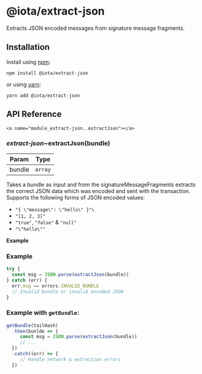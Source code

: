 # @iota/extract-json

Extracts JSON encoded messages from signature message fragments.

## Installation

Install using [npm](https://www.npmjs.org/):
```
npm install @iota/extract-json
```

or using [yarn](https://yarnpkg.com/):

```
yarn add @iota/extract-json
```

## API Reference

    <a name="module_extract-json..extractJson"></a>

### *extract-json*~extractJson(bundle)

| Param | Type |
| --- | --- |
| bundle | <code>array</code> | 

Takes a bundle as input and from the signatureMessageFragments extracts the correct JSON
data which was encoded and sent with the transaction.
Supports the following forms of JSON encoded values:
- `"{ \"message\": \"hello\" }"\`
- `"[1, 2, 3]"`
- `"true"`, `"false"` & `"null"`
- `"\"hello\""`

**Example**  
### Example

```js
try {
  const msg = JSON.parse(extractJson(bundle))
} catch (err) {
  err.msg == errors.INVALID_BUNDLE
  // Invalid bundle or invalid encoded JSON
}
```

### Example with `getBundle`:

```js
getBundle(tailHash)
  .then(bunlde => {
     const msg = JSON.parse(extractJson(bundle))
     // ...
  })
  .catch((err) => {
     // Handle network & extraction errors
  })
```
